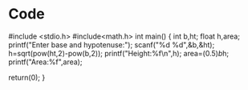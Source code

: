 # Code
#include <stdio.h>
#include<math.h>
int main() {
  int b,ht;
  float h,area;
  printf("Enter base and hypotenuse:");
  scanf("%d %d",&b,&ht);
  h=sqrt(pow(ht,2)-pow(b,2));
  printf("Height:%f\n",h);
  area=(0.5)*b*h;
  printf("Area:%f",area);

return(0);
}
